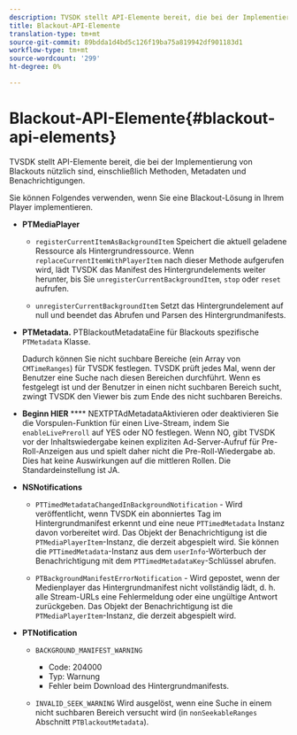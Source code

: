 ```yaml
---
description: TVSDK stellt API-Elemente bereit, die bei der Implementierung von Blackouts nützlich sind, einschließlich Methoden, Metadaten und Benachrichtigungen.
title: Blackout-API-Elemente
translation-type: tm+mt
source-git-commit: 89bdda1d4bd5c126f19ba75a819942df901183d1
workflow-type: tm+mt
source-wordcount: '299'
ht-degree: 0%

---
```



# Blackout-API-Elemente{#blackout-api-elements}

TVSDK stellt API-Elemente bereit, die bei der Implementierung von Blackouts nützlich sind, einschließlich Methoden, Metadaten und Benachrichtigungen.

Sie können Folgendes verwenden, wenn Sie eine Blackout-Lösung in Ihrem Player implementieren.

* **PTMediaPlayer**

   * `registerCurrentItemAsBackgroundItem` Speichert die aktuell geladene Ressource als Hintergrundressource. Wenn `replaceCurrentItemWithPlayerItem` nach dieser Methode aufgerufen wird, lädt TVSDK das Manifest des Hintergrundelements weiter herunter, bis Sie `unregisterCurrentBackgroundItem`, `stop` oder `reset` aufrufen.

   * `unregisterCurrentBackgroundItem` Setzt das Hintergrundelement auf null und beendet das Abrufen und Parsen des Hintergrundmanifests.

* **PTMetadata.** PTBlackoutMetadataEine für Blackouts spezifische  `PTMetadata` Klasse.

   Dadurch können Sie nicht suchbare Bereiche (ein Array von `CMTimeRanges`) für TVSDK festlegen. TVSDK prüft jedes Mal, wenn der Benutzer eine Suche nach diesen Bereichen durchführt. Wenn es festgelegt ist und der Benutzer in einen nicht suchbaren Bereich sucht, zwingt TVSDK den Viewer bis zum Ende des nicht suchbaren Bereichs.

* **Beginn HIER** **** NEXTPTAdMetadataAktivieren oder deaktivieren Sie die Vorspulen-Funktion für einen Live-Stream, indem Sie  `enableLivePreroll` auf YES oder NO festlegen. Wenn NO, gibt TVSDK vor der Inhaltswiedergabe keinen expliziten Ad-Server-Aufruf für Pre-Roll-Anzeigen aus und spielt daher nicht die Pre-Roll-Wiedergabe ab. Dies hat keine Auswirkungen auf die mittleren Rollen. Die Standardeinstellung ist JA.

* **NSNotifications**

   * `PTTimedMetadataChangedInBackgroundNotification` - Wird veröffentlicht, wenn TVSDK ein abonniertes Tag im Hintergrundmanifest erkennt und eine neue  `PTTimedMetadata` Instanz davon vorbereitet wird. Das Objekt der Benachrichtigung ist die `PTMediaPlayerItem`-Instanz, die derzeit abgespielt wird. Sie können die `PTTimedMetadata`-Instanz aus dem `userInfo`-Wörterbuch der Benachrichtigung mit dem `PTTimedMetadataKey`-Schlüssel abrufen.

   * `PTBackgroundManifestErrorNotification` - Wird gepostet, wenn der Medienplayer das Hintergrundmanifest nicht vollständig lädt, d. h. alle Stream-URLs eine Fehlermeldung oder eine ungültige Antwort zurückgeben. Das Objekt der Benachrichtigung ist die `PTMediaPlayerItem`-Instanz, die derzeit abgespielt wird.

* **PTNotification**

   * `BACKGROUND_MANIFEST_WARNING`

      * Code: 204000
      * Typ: Warnung
      * Fehler beim Download des Hintergrundmanifests.
   * `INVALID_SEEK_WARNING` Wird ausgelöst, wenn eine Suche in einem nicht suchbaren Bereich versucht wird (in  `nonSeekableRanges` Abschnitt  `PTBlackoutMetadata`).


